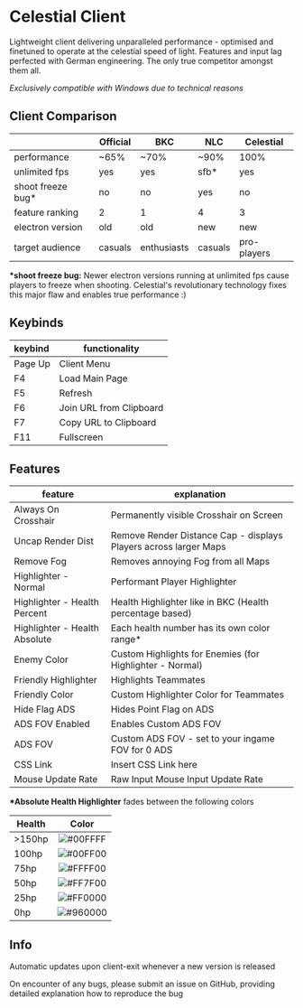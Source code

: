 # Celestial Client

Lightweight client delivering unparalleled performance - optimised and finetuned to operate at the celestial speed of light.
Features and input lag perfected with German engineering. The only true competitor amongst them all.

*Exclusively compatible with Windows due to technical reasons*

## Client Comparison
|                  |Official|BKC|NLC|Celestial|
|------------------|-|-|-|-|
|performance       |~65%|~70%|~90%|100%|
|unlimited fps    |yes|yes|sfb*|yes|
|shoot freeze bug* |no|no|yes|no|
|feature ranking  |2|1|4|3|
|electron version |old|old|new|new|
|target audience  |casuals|enthusiasts|casuals|pro-players|

__*shoot freeze bug:__
Newer electron versions running at unlimited fps cause players to freeze when shooting. Celestial's revolutionary technology fixes this major flaw and enables true performance :)

## Keybinds
| keybind|functionality|
|:--|-|
| Page Up|Client Menu|
| F4|Load Main Page|
| F5|Refresh|
| F6|Join URL from Clipboard|
| F7|Copy URL to Clipboard|
| F11|Fullscreen|

## Features
|feature|explanation|
|-|-|
|Always On Crosshair|Permanently visible Crosshair on Screen|
|Uncap Render Dist|Remove Render Distance Cap - displays Players across larger Maps|
|Remove Fog|Removes annoying Fog from all Maps|
|Highlighter - Normal|Performant Player Highlighter|
|Highlighter - Health Percent|Health Highlighter like in BKC (Health percentage based)|
|Highlighter - Health Absolute|Each health number has its own color range*|
|Enemy Color|Custom Highlights for Enemies (for Highlighter - Normal)|
|Friendly Highlighter|Highlights Teammates|
|Friendly Color|Custom Highlighter Color for Teammates|
|Hide Flag ADS|Hides Point Flag on ADS|
|ADS FOV Enabled|Enables Custom ADS FOV|
|ADS FOV|Custom ADS FOV - set to your ingame FOV for 0 ADS|
|CSS Link|Insert CSS Link here|
|Mouse Update Rate|Raw Input Mouse Input Update Rate|

__*Absolute Health Highlighter__ fades between the following colors

|Health|Color |
|-|:-:|
|>150hp|![#00FFFF](https://placehold.co/10x10/00FFFF/00FFFF.png) |
|100hp|![#00FF00](https://placehold.co/10x10/00FF00/00FF00.png) |
|75hp|![#FFFF00](https://placehold.co/10x10/FFFF00/FFFF00.png) |
|50hp|![#FF7F00](https://placehold.co/10x10/FF7F00/FF7F00.png) |
|25hp|![#FF0000](https://placehold.co/10x10/FF0000/FF0000.png) |
|0hp|![#960000](https://placehold.co/10x10/960000/960000.png) |

## Info
Automatic updates upon client-exit whenever a new version is released

On encounter of any bugs, please submit an issue on GitHub, providing detailed explanation how to reproduce the bug
